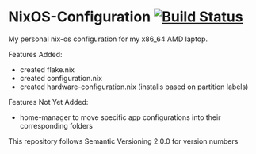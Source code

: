 # NixOS-Configuration [![Build Status](https://scrutinizer-ci.com/g/qazerito/configuration.nix/badges/build.png?b=main)](https://scrutinizer-ci.com/g/qazerito/configuration.nix/build-status/main)

My personal nix-os configuration for my x86_64 AMD laptop.

Features Added:
- created flake.nix
- created configuration.nix
- created hardware-configuration.nix (installs based on partition labels) 

Features Not Yet Added:

- home-manager to move specific app configurations into their corresponding folders

















This repository follows Semantic Versioning 2.0.0 for version numbers
